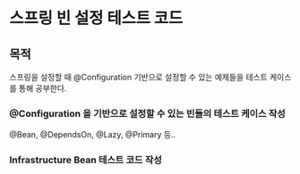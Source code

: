 # 스프링 빈 설정 테스트 코드

## 목적

스프링을 설정할 때 @Configuration 기반으로 설정할 수 있는 예제들을 테스트 케이스를 통해 공부한다.

### @Configuration 을 기반으로 설정할 수 있는 빈들의 테스트 케이스 작성

@Bean, @DependsOn, @Lazy, @Primary 등..

### Infrastructure Bean 테스트 코드 작성

